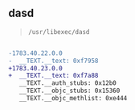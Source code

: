 ## dasd

> `/usr/libexec/dasd`

```diff

-1783.40.22.0.0
-  __TEXT.__text: 0xf7958
+1783.40.23.0.0
+  __TEXT.__text: 0xf7a88
   __TEXT.__auth_stubs: 0x12b0
   __TEXT.__objc_stubs: 0x15360
   __TEXT.__objc_methlist: 0xe444

```
